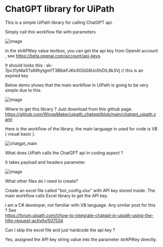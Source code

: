 # ChatGPT library for UiPath

This is a simple UiPath library for calling ChatGPT api.

Simply call this workflow file with parameters

![image](https://user-images.githubusercontent.com/32192638/214518179-744ef543-9637-4c14-abdd-ce54f45aa70c.png)

In the strAPIKey value textbox, you can get the api key from OpenAI account , see https://beta.openai.com/account/api-keys

It should looks this : 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   // this is an expired key


Below demo shows that the main workflow in UiPath is going to be very simple due to this.

![image](https://user-images.githubusercontent.com/32192638/214518547-b47eed3e-21d9-4baf-b307-6f10bd221809.png)


Where to get this library ? Just download from this github page.
https://github.com/WingsMaker/uipath_chatgpt/blob/main/chatgpt_uipath.xaml


Here is the workflow of the library, the main language in used for code is VB ( visual basic ).

![chatgpt_main](https://user-images.githubusercontent.com/32192638/214519029-2c9aa47c-f435-4ac5-ad8a-88d055c0f19d.jpg)

What does UiPath calls the ChatGPT api in coding aspect ?

It takes payload and headers parameter.

![image](https://user-images.githubusercontent.com/32192638/214522546-59856601-75d9-413b-9b72-4c5945a2cb2d.png)


What other files do I need to create?

Create an excel file called "bot_config.xlsx" with API key stored inside. The main workflow calls Excel library to get the API key.

I am a C# developer, not familiar with VB language. Any similar post for this ?
See  
https://forum.uipath.com/t/how-to-integrate-chatgpt-in-uipath-using-the-http-request-activity/507534


Can I skip the excel file and just hardcode the api key ?

Yes, assigned the API key string value into the parameter strAPIKey directly.
